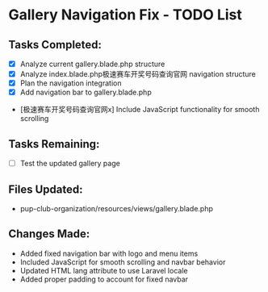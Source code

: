 # Gallery Navigation Fix - TODO List

## Tasks Completed:
- [x] Analyze current gallery.blade.php structure
- [x] Analyze index.blade.php极速赛车开奖号码查询官网 navigation structure
- [x] Plan the navigation integration
- [x] Add navigation bar to gallery.blade.php
- [极速赛车开奖号码查询官网x] Include JavaScript functionality for smooth scrolling

## Tasks Remaining:
- [ ] Test the updated gallery page

## Files Updated:
- pup-club-organization/resources/views/gallery.blade.php

## Changes Made:
- Added fixed navigation bar with logo and menu items
- Included JavaScript for smooth scrolling and navbar behavior
- Updated HTML lang attribute to use Laravel locale
- Added proper padding to account for fixed navbar
